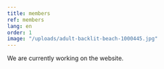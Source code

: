 ```yaml
---
title: members
ref: members
lang: en
order: 1
image: "/uploads/adult-backlit-beach-1000445.jpg"
---
```


We are currently working on the website.

